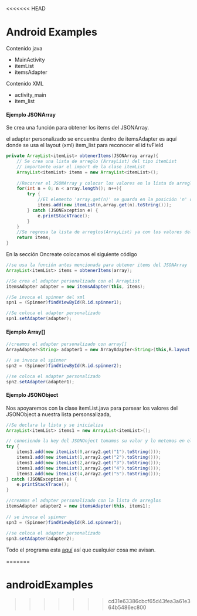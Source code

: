 <<<<<<< HEAD
# Android Examples

Contenido java

 * MainActivity
 * itemList
 * itemsAdapter

Contenido XML

 * activity_main
 * item_list

#### Ejemplo JSONArray

Se crea una función para obtener los items del JSONArray.

el adapter personalizado se encuentra dentro de itemsAdapter
es aquí donde se usa el layout (xml) item_list para reconocer el id tvField

```java
private ArrayList<itemList> obtenerItems(JSONArray array){
	// Se crea una lista de arreglo (ArrayList) del tipo itemList
    // importante usar el import de la clase itemList
	ArrayList<itemList> items = new ArrayList<itemList>();
		
	//Recorrer el JSONArray y colocar los valores en la lista de arreglo (ArrayList)
	for(int n = 0; n < array.length(); n++){
		try {
        	//El elemento 'array.get(n)' se guarda en la posición 'n' del ArrayList
			items.add(new itemList(n,array.get(n).toString()));
		} catch (JSONException e) {
			e.printStackTrace();
		}
	}
	//Se regresa la lista de arreglos(ArrayList) ya con los valores del JSONArray
	return items;
}
```

En la sección Oncreate colocamos el siguiente código

```java
//se usa la función antes mencionada para obtener items del JSONArray
ArrayList<itemList> items = obtenerItems(array);

//Se crea el adapter personalizado con el ArrayList
itemsAdapter adapter = new itemsAdapter(this, items);

//Se invoca el spinner del xml
spn1 = (Spinner)findViewById(R.id.spinner1);

//Se coloca el adapter personalizado
spn1.setAdapter(adapter);
```

#### Ejemplo Array[]

```java
//creamos el adapter personalizado con array[]
ArrayAdapter<String> adapter1 = new ArrayAdapter<String>(this,R.layout.spinner_item, R.id.item_spinner, array1);

// se invoca el spinner
spn2 = (Spinner)findViewById(R.id.spinner2);

//se coloca el adapter personalizado
spn2.setAdapter(adapter1);
```

#### Ejemplo JSONObject

Nos apoyaremos con la clase itemList.java para parsear los valores del JSONObject a nuestra lista personsalizada,

```java
//Se declara la lista y se inicializa 
ArrayList<itemList> items1 = new ArrayList<itemList>();

// conociendo la key del JSONOnject tomamos su valor y lo metemos en el a lista de arreglos 
try {
	items1.add(new itemList(0,array2.get("1").toString()));
	items1.add(new itemList(1,array2.get("2").toString()));
	items1.add(new itemList(2,array2.get("3").toString()));
	items1.add(new itemList(3,array2.get("4").toString()));
	items1.add(new itemList(4,array2.get("5").toString()));
} catch (JSONException e) {
	e.printStackTrace();
}

//creamos el adapter personalizado con la lista de arreglos
itemsAdapter adapter2 = new itemsAdapter(this, items1);
		
// se invoca el spinner
spn3 = (Spinner)findViewById(R.id.spinner3);
		
//se coloca el adapter personalizado
spn3.setAdapter(adapter2);

```



Todo el programa esta [aquí](http://148.247.201.217/terry0022/androidExamples/tree/master) así que cualquier cosa me avisan.

=======
# androidExamples
>>>>>>> cd31e63386cbcf65d43fea3a61e364b5486ec800
